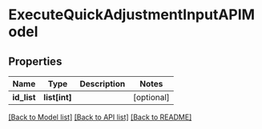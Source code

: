# ExecuteQuickAdjustmentInputAPIModel

## Properties
Name | Type | Description | Notes
------------ | ------------- | ------------- | -------------
**id_list** | **list[int]** |  | [optional] 

[[Back to Model list]](../README.md#documentation-for-models) [[Back to API list]](../README.md#documentation-for-api-endpoints) [[Back to README]](../README.md)


